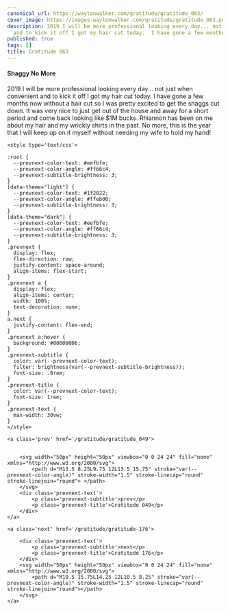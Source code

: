 ```yaml
---
canonical_url: https://waylonwalker.com/gratitude/gratitude_063/
cover_image: https://images.waylonwalker.com/gratitude/gratitude_063.png
description: 2019 I will be more professional looking every day... not just when convenient
  and to kick it off I got my hair cut today.  I have gone a few months now without
published: true
tags: []
title: Gratitude 063
---
```


#### Shaggy No More

2019 I will be more professional looking every day... not just when convenient and to kick it off I got my hair cut today.  I have gone a few months now without a hair cut so I was pretty excited to get the shaggs cut down.  It was very nice to just get out of the house and away for a short period and come back looking like $1M bucks.  Rhiannon has been on me about my hair and my wrickly shirts in the past.  No more, this is the year that I will keep up on it myself without needing my wife to hold my hand!
<div class='prevnext'>

    <style type='text/css'>

    :root {
      --prevnext-color-text: #eefbfe;
      --prevnext-color-angle: #ff66c4;
      --prevnext-subtitle-brightness: 3;
    }
    [data-theme="light"] {
      --prevnext-color-text: #1f2022;
      --prevnext-color-angle: #ffeb00;
      --prevnext-subtitle-brightness: 3;
    }
    [data-theme="dark"] {
      --prevnext-color-text: #eefbfe;
      --prevnext-color-angle: #ff66c4;
      --prevnext-subtitle-brightness: 3;
    }
    .prevnext {
      display: flex;
      flex-direction: row;
      justify-content: space-around;
      align-items: flex-start;
    }
    .prevnext a {
      display: flex;
      align-items: center;
      width: 100%;
      text-decoration: none;
    }
    a.next {
      justify-content: flex-end;
    }
    .prevnext a:hover {
      background: #00000006;
    }
    .prevnext-subtitle {
      color: var(--prevnext-color-text);
      filter: brightness(var(--prevnext-subtitle-brightness));
      font-size: .8rem;
    }
    .prevnext-title {
      color: var(--prevnext-color-text);
      font-size: 1rem;
    }
    .prevnext-text {
      max-width: 30vw;
    }
    </style>
    
    <a class='prev' href='/gratitude/gratitude_049'>
    

        <svg width="50px" height="50px" viewbox="0 0 24 24" fill="none" xmlns="http://www.w3.org/2000/svg">
            <path d="M13.5 8.25L9.75 12L13.5 15.75" stroke="var(--prevnext-color-angle)" stroke-width="1.5" stroke-linecap="round" stroke-linejoin="round"> </path>
        </svg>
        <div class='prevnext-text'>
            <p class='prevnext-subtitle'>prev</p>
            <p class='prevnext-title'>Gratitude 049</p>
        </div>
    </a>
    
    <a class='next' href='/gratitude/gratitude-176'>
    
        <div class='prevnext-text'>
            <p class='prevnext-subtitle'>next</p>
            <p class='prevnext-title'>Gratitude 176</p>
        </div>
        <svg width="50px" height="50px" viewbox="0 0 24 24" fill="none" xmlns="http://www.w3.org/2000/svg">
            <path d="M10.5 15.75L14.25 12L10.5 8.25" stroke="var(--prevnext-color-angle)" stroke-width="1.5" stroke-linecap="round" stroke-linejoin="round"></path>
        </svg>
    </a>
  </div>